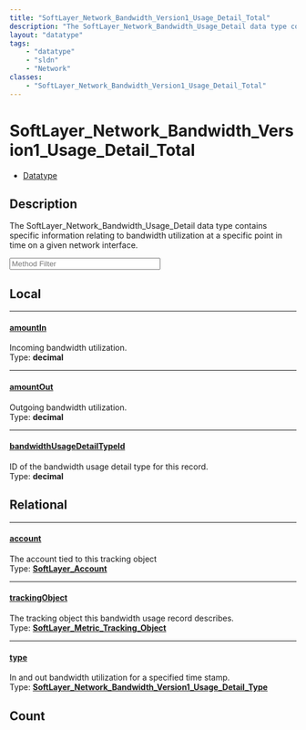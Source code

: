 ```yaml
---
title: "SoftLayer_Network_Bandwidth_Version1_Usage_Detail_Total"
description: "The SoftLayer_Network_Bandwidth_Usage_Detail data type contains specific information relating to bandwidth utilization a... "
layout: "datatype"
tags:
    - "datatype"
    - "sldn"
    - "Network"
classes:
    - "SoftLayer_Network_Bandwidth_Version1_Usage_Detail_Total"
---
```


# SoftLayer_Network_Bandwidth_Version1_Usage_Detail_Total
<div id='service-datatype'>
    <ul id='sldn-reference-tabs'>
        <li id='datatype'> <a href='/reference/datatypes/SoftLayer_Network_Bandwidth_Version1_Usage_Detail_Total' >Datatype</a></li>
    </ul>
</div>

## Description 
The SoftLayer_Network_Bandwidth_Usage_Detail data type contains specific information relating to bandwidth utilization at a specific point in time on a given network interface. 





<!-- Service Filer BEGIN -->
<div class="view-filters">
        <div class="clearfix">
            <div class="search-input-box">
                <input placeholder="Method Filter" onkeyup="titleSearch(inputId='prop-input', divId='properties', elementClass='prop-row')" 
                    type="text" id="prop-input" value="" size="30" maxlength="128" class="form-text">
            </div>
        </div>
</div>
<!-- Service Filer END -->

<div id="properties" class="content">
<div id="localProperties" class="prop-content" >

## Local
-----
[amountIn]: #amountin
#### [amountIn]
Incoming bandwidth utilization.  
<span class="type-label">Type: </span>**decimal**

-----
[amountOut]: #amountout
#### [amountOut]
Outgoing bandwidth utilization.  
<span class="type-label">Type: </span>**decimal**

-----
[bandwidthUsageDetailTypeId]: #bandwidthusagedetailtypeid
#### [bandwidthUsageDetailTypeId]
ID of the bandwidth usage detail type for this record.  
<span class="type-label">Type: </span>**decimal**

</div>
<!-- LOCAL PROPERTY END -->

<div id="relationalProperties"  class="prop-content" >

## Relational
-----
[account]: #account
#### [account]
The account tied to this tracking object  
<span class="type-label">Type: </span>**<a href='/reference/datatypes/SoftLayer_Account'>SoftLayer_Account </a>**

-----
[trackingObject]: #trackingobject
#### [trackingObject]
The tracking object this bandwidth usage record describes.  
<span class="type-label">Type: </span>**<a href='/reference/datatypes/SoftLayer_Metric_Tracking_Object'>SoftLayer_Metric_Tracking_Object </a>**

-----
[type]: #type
#### [type]
In and out bandwidth utilization for a specified time stamp.  
<span class="type-label">Type: </span>**<a href='/reference/datatypes/SoftLayer_Network_Bandwidth_Version1_Usage_Detail_Type'>SoftLayer_Network_Bandwidth_Version1_Usage_Detail_Type </a>**


## Count
</div>


